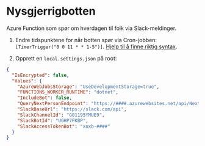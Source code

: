 # Nysgjerrigbotten

Azure Function som spør om hverdagen til folk via Slack-meldinger. 

1. Endre tidspunktene for når botten spør via Cron-jobben: `[TimerTrigger("0 0 11 * * 1-5")]`. [Hjelp til å finne riktig syntax](https://bradymholt.github.io/cron-expression-descriptor/?locale=en-US&expression=0+0+11+*+*+1-5).

2. Opprett en `local.settings.json` på root:
```json
{
  "IsEncrypted": false,
  "Values": {
    "AzureWebJobsStorage": "UseDevelopmentStorage=true",
    "FUNCTIONS_WORKER_RUNTIME": "dotnet",
    "IncludeBot": false,
    "QueryNextPersonEndpoint": "https://####.azurewebsites.net/api/Next",
    "SlackBaseUrl": "https://slack.com/api",
    "SlackChannelId": "G01195YMUE9",
    "SlackBotId": "UGHP7FKBP",
    "SlackAccessTokenBot": "xoxb-####"
  }
}
```
